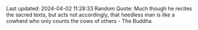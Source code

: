 Last updated: 2024-04-02 11:28:33
Random Quote: Much though he recites the sacred texts, but acts not accordingly, that heedless man is like a cowherd who only counts the cows of others - The Buddha